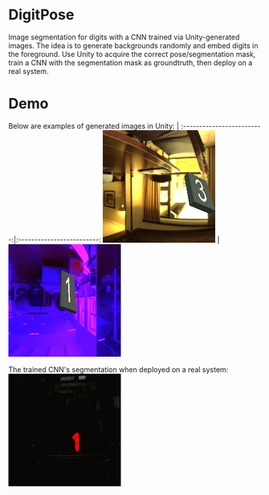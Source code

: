 # DigitPose
Image segmentation for digits with a CNN trained via Unity-generated images. The idea is to generate backgrounds randomly and embed digits in the foreground. Use Unity to acquire the correct pose/segmentation mask, train a CNN with the segmentation mask as groundtruth, then deploy on a real system.

# Demo
Below are examples of generated images in Unity:
 | 
:-------------------------:|:-------------------------:
![](https://github.com/acyclics/DigitPose/blob/master/examples%26tests/snap1.png)  |  ![](https://github.com/acyclics/DigitPose/blob/master/examples%26tests/snap2.png)

The trained CNN's segmentation when deployed on a real system:
![](https://github.com/acyclics/DigitPose/blob/master/examples%26tests/digitpose_demo.gif)
